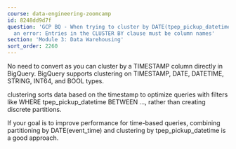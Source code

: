 ```yaml
---
course: data-engineering-zoomcamp
id: 8248dd9d7f
question: 'GCP BQ - When trying to cluster by DATE(tpep_pickup_datetime) it gives
  an error: Entries in the CLUSTER BY clause must be column names'
section: 'Module 3: Data Warehousing'
sort_order: 2260
---
```


No need to convert as you can cluster by a TIMESTAMP column directly in BigQuery. BigQuery supports clustering on TIMESTAMP, DATE, DATETIME, STRING, INT64, and BOOL types.

clustering sorts data based on the timestamp to optimize queries with filters like WHERE tpep_pickup_datetime BETWEEN ..., rather than creating discrete partitions.

If your goal is to improve performance for time-based queries, combining partitioning by DATE(event_time) and clustering by tpep_pickup_datetime is a good approach.


